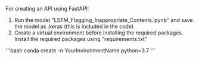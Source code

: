 For creating an API using FastAPI: 
1. Run the model "LSTM_Flagging_Inappropriate_Contents.ipynb" and save the model as .keras (this is included in the code)
2. Create a virtual environment before installing the required packages. Install the required packages using "requirements.txt"

'''bash
 conda create -n YourInvironmentName python=3.7
'''


